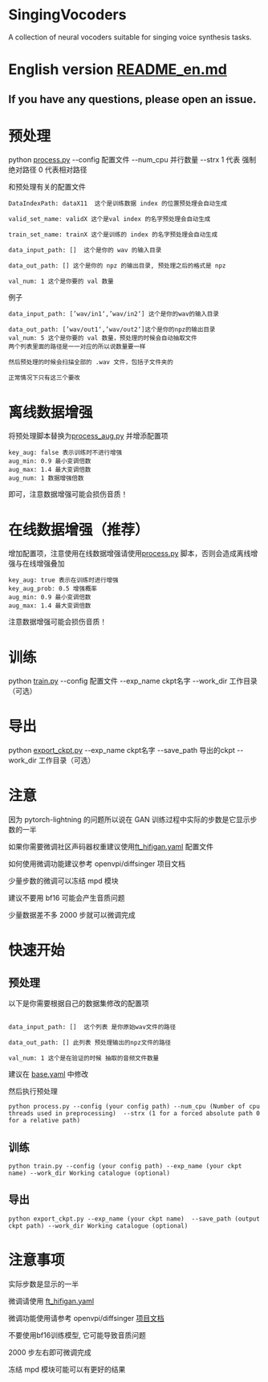 # SingingVocoders
A collection of neural vocoders suitable for singing voice synthesis tasks.

# English version [README_en.md](README_en.md)
## If you have any questions, please open an issue.

# 预处理 

python [process.py](process.py) --config 配置文件 --num_cpu 并行数量 --strx 1 代表 强制绝对路径 0 代表相对路径


和预处理有关的配置文件
```
DataIndexPath: dataX11  这个是训练数据 index 的位置预处理会自动生成

valid_set_name: validX 这个是val index 的名字预处理会自动生成

train_set_name: trainX 这个是训练的 index 的名字预处理会自动生成

data_input_path: []  这个是你的 wav 的输入目录

data_out_path: [] 这个是你的 npz 的输出目录, 预处理之后的格式是 npz

val_num: 1 这个是你要的 val 数量 
```

例子
```
data_input_path: [’wav/in1‘,’wav/in2‘] 这个是你的wav的输入目录

data_out_path: [’wav/out1‘,’wav/out2‘]这个是你的npz的输出目录
val_num: 5 这个是你要的 val 数量，预处理的时候会自动抽取文件
两个列表里面的路径是一一对应的所以说数量要一样

然后预处理的时候会扫描全部的 .wav 文件，包括子文件夹的

正常情况下只有这三个要改
```
# 离线数据增强
将预处理脚本替换为[process_aug.py](process_aug.py) 并增添配置项
```
key_aug: false 表示训练时不进行增强
aug_min: 0.9 最小变调倍数
aug_max: 1.4 最大变调倍数
aug_num: 1 数据增强倍数
```
即可，注意数据增强可能会损伤音质！
# 在线数据增强（推荐）
增加配置项，注意使用在线数据增强请使用[process.py](process.py) 脚本，否则会造成离线增强与在线增强叠加
```angular2html
key_aug: true 表示在训练时进行增强
key_aug_prob: 0.5 增强概率
aug_min: 0.9 最小变调倍数
aug_max: 1.4 最大变调倍数
```
注意数据增强可能会损伤音质！
# 训练
python [train.py](train.py) --config 配置文件 --exp_name ckpt名字 --work_dir 工作目录（可选）

# 导出
python [export_ckpt.py](export_ckpt.py) --exp_name ckpt名字  --save_path 导出的ckpt --work_dir 工作目录（可选） 

# 注意

因为 pytorch-lightning 的问题所以说在 GAN 训练过程中实际的步数是它显示步数的一半

如果你需要微调社区声码器权重建议使用[ft_hifigan.yaml](configs%2Fft_hifigan.yaml) 配置文件

如何使用微调功能建议参考 openvpi/diffsinger 项目文档

少量步数的微调可以冻结 mpd 模块

建议不要用 bf16 可能会产生音质问题

少量数据差不多 2000 步就可以微调完成

# 快速开始
## 预处理
以下是你需要根据自己的数据集修改的配置项
```angular2html

data_input_path: []  这个列表 是你原始wav文件的路径

data_out_path: [] 此列表 预处理输出的npz文件的路径

val_num: 1 这个是在验证的时候 抽取的音频文件数量
```
建议在 [base.yaml](configs%2Fbase.yaml) 中修改

然后执行预处理
```angular2html
python process.py --config (your config path) --num_cpu (Number of cpu threads used in preprocessing)  --strx (1 for a forced absolute path 0 for a relative path)

```
## 训练
```angular2html
python train.py --config (your config path) --exp_name (your ckpt name) --work_dir Working catalogue (optional)

```
## 导出
```angular2html
python export_ckpt.py --exp_name (your ckpt name)  --save_path (output ckpt path) --work_dir Working catalogue (optional)
```
# 注意事项
实际步数是显示的一半

微调请使用 [ft_hifigan.yaml](configs%2Fft_hifigan.yaml)

微调功能使用请参考 openvpi/diffsinger [项目文档](https://github.com/openvpi/DiffSinger/blob/main/docs/BestPractices.md#fine-tuning-and-parameter-freezing)

不要使用bf16训练模型, 它可能导致音质问题

2000 步左右即可微调完成

冻结 mpd 模块可能可以有更好的结果





































